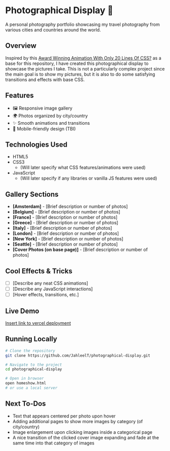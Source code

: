 # Photographical Display 📸

A personal photography portfolio showcasing my travel photography from various cities and countries around the world.

## Overview

Inspired by this [Award Winning Animation With Only 20 Lines Of CSS?](https://www.youtube.com/watch?v=PkADl0HubMY&t=169s&pp=ygUfYXdhcmQgd2lubmluZyBjc3MgY29kZSAyMCBsaW5lcw%3D%3D) as a base for this repository, I have created this photographical display to showcase the pictures I take. This is not a particularly complex project since the main goal is to show my pictures, but it is also to do some satisfying transitions and effects with base CSS. 

## Features

- 🖼️ Responsive image gallery
- 🌍 Photos organized by city/country
- ✨ Smooth animations and transitions
- 📱 Mobile-friendly design (TBI)

## Technologies Used

- HTML5
- CSS3
  - (Will later specify what CSS features/animations were used)
- JavaScript
  - (Will later specify if any libraries or vanilla JS features were used)

## Gallery Sections

- **[Amsterdam]** - [Brief description or number of photos]
- **[Belgium]** - [Brief description or number of photos]
- **[France]** - [Brief description or number of photos]
- **[Greece]** - [Brief description or number of photos]
- **[Italy]** - [Brief description or number of photos]
- **[London]** - [Brief description or number of photos]
- **[New York]** - [Brief description or number of photos]
- **[Seattle]** - [Brief description or number of photos]
- **[Cover Photos (on base page)]** - [Brief description or number of photos]

## Cool Effects & Tricks

- [ ] [Describe any neat CSS animations]
- [ ] [Describe any JavaScript interactions]
- [ ] [Hover effects, transitions, etc.]

## Live Demo

[Insert link to vercel deployment]()

## Running Locally

```bash
# Clone the repository
git clone https://github.com/JahleelT/photographical-display.git

# Navigate to the project
cd photographical-display

# Open in browser
open homeshow.html
# or use a local server
```

## Next To-Dos
-  Text that appears centered per photo upon hover
-  Adding additional pages to show more images by category (of city/country)
-  Image enlargement upon clicking images inside a categorical page
-  A nice transition of the clicked cover image expanding and fade at the same time into that category of images